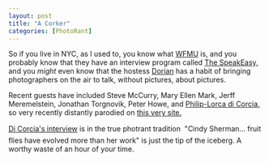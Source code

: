 ```yaml
---
layout: post
title: "A Corker"
categories: [PhotoRant]
---
```

So if you live in NYC, as I used to, you know what <a href="http://www.wfmu.org/" target="linkframe">WFMU</a> is, and you probably know that they have an interview program called <a href="http://www.wfmu.org/special.php/SE" target="linkframe">The SpeakEasy,</a> and you <i>might</i> even know that the hostess <a href="http://www.wfmu.org/playlists/SE" target="linkframe">Dorian</a> has a habit of bringing photographers on the air to talk, without pictures, about pictures.

Recent guests have included Steve McCurry, Mary Ellen Mark, Jerff Meremelstein, Jonathan Torgnovik, Peter Howe, and <a href="http://www.wfmu.org/listen.ram?show=9021">Philip-Lorca di Corcia,</a> so very recently distantly parodied on <a href="/photo/corky2/">this very site.</a>

<a href="http://www.wfmu.org/listen.ram?show=9021">Di Corcia's interview</a> is in the true photrant tradition &#151; "Cindy Sherman... fruit flies have evolved more than her work" is just the tip of the iceberg. A worthy waste of an hour of your time.


